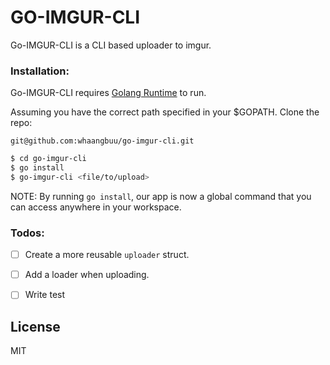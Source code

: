 # GO-IMGUR-CLI



Go-IMGUR-CLI is a CLI based uploader to imgur.



### Installation:

Go-IMGUR-CLI requires [Golang Runtime](https://golang.org/) to run.

Assuming you have the correct path specified in your $GOPATH.
Clone the repo: 

`git@github.com:whaangbuu/go-imgur-cli.git`

```sh
$ cd go-imgur-cli
$ go install
$ go-imgur-cli <file/to/upload>
```
NOTE: By running `go install`, our app is now a global command that you can access anywhere in your workspace.

### Todos:
 - [ ] Create a more reusable `uploader` struct.
 - [ ] Add a loader when uploading.
 - [ ] Write test
 

License
----

MIT

